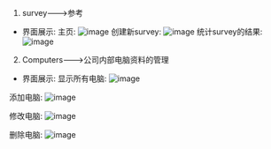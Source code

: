 1. survey--->参考
* 界面展示:
主页:
![image](http://p190map6r.bkt.clouddn.com/survey_home.png)
创建新survey:
![image](http://p190map6r.bkt.clouddn.com/survey_create.png)
统计survey的结果:
![image](http://p190map6r.bkt.clouddn.com/survey_results.png)


2. Computers--->公司内部电脑资料的管理
* 界面展示:
显示所有电脑:
![image](http://p190map6r.bkt.clouddn.com/computer_list.png)

添加电脑:
![image](http://p190map6r.bkt.clouddn.com/computer_add.png)

修改电脑:
![image](http://p190map6r.bkt.clouddn.com/computer_update.png)

删除电脑:
![image](http://p190map6r.bkt.clouddn.com/computer_delete.png)
